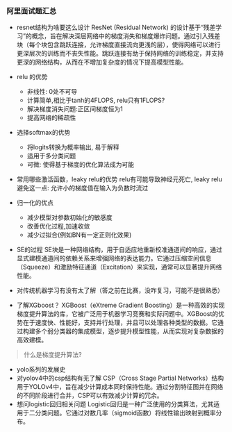 ### 阿里面试题汇总

- resnet结构为啥要这么设计
ResNet (Residual Network) 的设计基于“残差学习”的概念，旨在解决深层网络中的梯度消失和梯度爆炸问题。通过引入残差块（每个块包含跳跃连接，允许梯度直接流向更浅的层），使得网络可以进行更深层次的训练而不丧失性能。跳跃连接有助于保持网络的训练稳定，并支持更深的网络结构，从而在不增加复杂度的情况下提高模型性能。
- relu 的优势
    - 非线性: 0处不可导
    - 计算简单,相比于tanh的4FLOPS, relu只有1FLOPS?
    - 解决梯度消失问题:正区间梯度恒为1
    - 提高网络的稀疏性
- 选择softmax的优势
    - 将logits转换为概率输出, 易于解释
    - 适用于多分类问题
    - 可微: 使得基于梯度的优化算法成为可能
- 常用哪些激活函数，leaky relu的优势
relu有可能导致神经元死亡, leaky relu避免这一点: 允许小的梯度值在输入为负数时流过
- 归一化的优点
    - 减少模型对参数初始化的敏感度
    - 改善优化过程,加速收敛
    - 减少过拟合(例如BN有一定正则化效果)
- SE的过程
SE块是一种网络结构，用于自适应地重新校准通道间的响应，通过显式建模通道间的依赖关系来增强网络的表达能力。它通过压缩空间信息（Squeeze）和激励特征通道（Excitation）来实现，通常可以显著提升网络性能。

- 对传统机器学习有没有太了解（答之前在比赛，没咋复习，可能不是很熟悉）

- 了解XGboost？
XGBoost（eXtreme Gradient Boosting）是一种高效的实现梯度提升算法的库，它被广泛用于机器学习竞赛和实际问题中。XGBoost的优势在于速度快、性能好，支持并行处理，并且可以处理各种类型的数据。它通过构建多个弱分类器的集成模型，逐步提升模型性能，从而实现对复杂数据的高效建模。
> 什么是梯度提升算法? 

- yolo系列的发展史
- 对yolov4中的csp结构有无了解
CSP（Cross Stage Partial Networks）结构用于YOLOv4中，旨在减少计算成本同时保持性能。通过分割特征图并在网络的不同阶段进行合并，CSP可以有效减少计算的冗余。
- 想问logistic回归相关问题
  Logistic回归是一种广泛使用的分类算法，尤其适用于二分类问题。它通过对数几率（sigmoid函数）将线性输出映射到概率分布。
